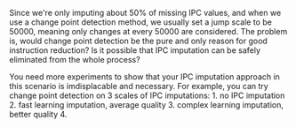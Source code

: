 Since we're only imputing about 50% of missing IPC values, and when we use a change point detection method, we usually set a jump scale to be 50000, meaning only changes at every 50000 are considered. The problem is, would change point detection be the pure and only reason for good instruction reduction? Is it possible that IPC imputation can be safely eliminated from the whole process? 

You need more experiments to show that your IPC imputation approach in this scenario is imdisplacable and necessary. For example, you can try change point detection on 3 scales of IPC imputations:
	1. no IPC imputation
	2. fast learning imputation, average quality
	3. complex learning imputation, better quality
	4. 
<!--stackedit_data:
eyJoaXN0b3J5IjpbLTEzMDk3OTEwNTddfQ==
-->